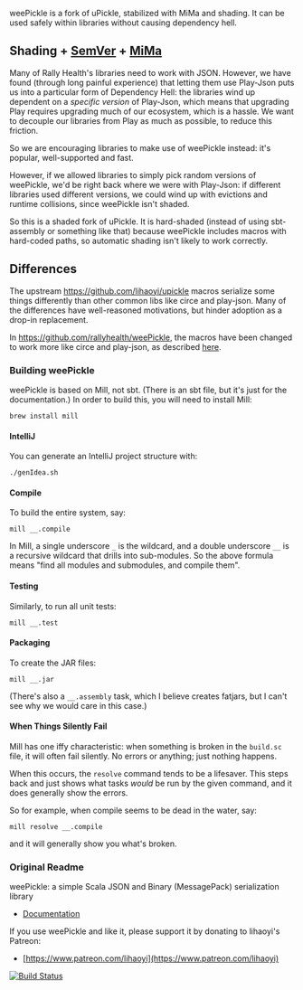 weePickle is a fork of uPickle, stabilized with MiMa and shading.
It can be used safely within libraries without causing dependency hell.

## Shading + [SemVer](https://semver.org/) + [MiMa](https://github.com/lightbend/mima)

Many of Rally Health's libraries need to work with JSON. However, we have
found (through long painful experience) that letting them use Play-Json
puts us into a particular form of Dependency Hell: the libraries wind up
dependent on a *specific version* of Play-Json, which means that upgrading
Play requires upgrading much of our ecosystem, which is a hassle. We want
to decouple our libraries from Play as much as possible, to reduce this
friction.

So we are encouraging libraries to make use of weePickle instead: it's
popular, well-supported and fast.

However, if we allowed libraries to simply pick random versions of
weePickle, we'd be right back where we were with Play-Json: if different
libraries used different versions, we could wind up with evictions and
runtime collisions, since weePickle isn't shaded.

So this is a shaded fork of uPickle. It is hard-shaded (instead of using
sbt-assembly or something like that) because weePickle includes macros with
hard-coded paths, so automatic shading isn't likely to work correctly.

## Differences
The upstream https://github.com/lihaoyi/upickle macros serialize some things differently
than other common libs like circe and play-json. Many of the differences have 
well-reasoned motivations, but hinder adoption as a drop-in replacement.

In https://github.com/rallyhealth/weePickle, the macros have been changed to work
more like circe and play-json, as described [here](differences.md).

### Building weePickle

weePickle is based on Mill, not sbt. (There is an sbt file, but it's just
for the documentation.) In order to build this, you will need to install
Mill:
```
brew install mill
```

#### IntelliJ
You can generate an IntelliJ project structure with:
```
./genIdea.sh
```

#### Compile

To build the entire system, say:
```
mill __.compile
```
In Mill, a single underscore `_` is the wildcard, and a double underscore
`__` is a recursive wildcard that drills into sub-modules. So the above
formula means "find all modules and submodules, and compile them".

#### Testing

Similarly, to run all unit tests:
```
mill __.test
```

#### Packaging

To create the JAR files:
```
mill __.jar
```

(There's also a `__.assembly` task, which I believe creates fatjars,
but I can't see why we would care in this case.)

#### When Things Silently Fail

Mill has one iffy characteristic: when something is broken in the
`build.sc` file, it will often fail silently. No errors or anything;
just nothing happens.

When this occurs, the `resolve` command tends to be a lifesaver. This
steps back and just shows what tasks *would* be run by the given
command, and it does generally show the errors.

So for example, when compile seems to be dead in the water, say:
```
mill resolve __.compile
```
and it will generally show you what's broken.

### Original Readme

weePickle: a simple Scala JSON and Binary (MessagePack) serialization library

- [Documentation](https://lihaoyi.github.io/weePickle)

If you use weePickle and like it, please support it by donating to lihaoyi's Patreon:

- [https://www.patreon.com/lihaoyi](https://www.patreon.com/lihaoyi)

[![Build Status](https://travis-ci.org/rallyhealth/weePickle.svg)](https://travis-ci.org/rallyhealth/weePickle)
